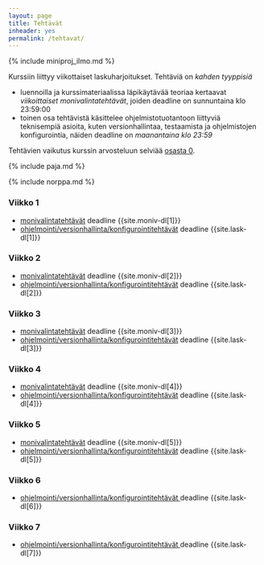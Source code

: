 ```yaml
---
layout: page
title: Tehtävät
inheader: yes
permalink: /tehtavat/
---
```


{% include miniproj_ilmo.md %}

Kurssiin liittyy viikottaiset laskuharjoitukset. Tehtäviä on _kahden tyyppisiä_

- luennoilla ja kurssimateriaalissa läpikäytävää teoriaa kertaavat _viikoittaiset monivalintatehtävät_, joiden deadline on sunnuntaina klo 23:59:00
- toinen osa tehtävistä käsittelee ohjelmistotuotantoon liittyviä teknisempiä asioita, kuten versionhallintaa, testaamista ja ohjelmistojen konfigurointia, näiden deadline on _maanantaina klo 23:59_

Tehtävien vaikutus kurssin arvosteluun selviää [osasta 0](/osa0#kurssin-arvostelu).

{% include paja.md %}

{% include norppa.md %}

### Viikko 1

- [monivalintatehtävät]({{site.stats_url}}/quiz/1) deadline {{site.moniv-dl[1]}}
- [ohjelmointi/versionhallinta/konfigurointitehtävät](/tehtavat1) deadline {{site.lask-dl[1]}}

### Viikko 2

- [monivalintatehtävät]({{site.stats_url}}/quiz/2) deadline {{site.moniv-dl[2]}}
- [ohjelmointi/versionhallinta/konfigurointitehtävät](/tehtavat2) deadline {{site.lask-dl[2]}}

### Viikko 3

- [monivalintatehtävät]({{site.stats_url}}/quiz/3) deadline {{site.moniv-dl[3]}}
- [ohjelmointi/versionhallinta/konfigurointitehtävät](/tehtavat3) deadline {{site.lask-dl[3]}}

### Viikko 4

- [monivalintatehtävät]({{site.stats_url}}/quiz/4) deadline {{site.moniv-dl[4]}}
- [ohjelmointi/versionhallinta/konfigurointitehtävät](/tehtavat4) deadline {{site.lask-dl[4]}}

### Viikko 5

- [monivalintatehtävät]({{site.stats_url}}/quiz/5) deadline {{site.moniv-dl[5]}}
-  [ohjelmointi/versionhallinta/konfigurointitehtävät](/tehtavat5) deadline {{site.lask-dl[5]}}

### Viikko 6

-  [ohjelmointi/versionhallinta/konfigurointitehtävät ](/tehtavat6) deadline {{site.lask-dl[6]}}

### Viikko 7

-  [ohjelmointi/versionhallinta/konfigurointitehtävät ](/tehtavat7) deadline {{site.lask-dl[7]}}
